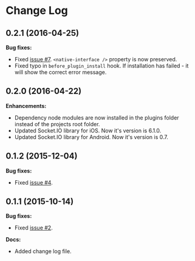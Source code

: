 # Change Log

## 0.2.1 (2016-04-25)

**Bug fixes:**

- Fixed [issue #7](https://github.com/nordnet/cordova-hot-code-push-local-dev-addon/issues/7). `<native-interface />` property is now preserved.
- Fixed typo in `before_plugin_install` hook. If installation has failed - it will show the correct error message.

## 0.2.0 (2016-04-22)

**Enhancements:**

- Dependency node modules are now installed in the plugins folder instead of the projects root folder.
- Updated Socket.IO library for iOS. Now it's version is 6.1.0.
- Updated Socket.IO library for Android. Now it's version is 0.7.

## 0.1.2 (2015-12-04)

**Bug fixes:**

- Fixed [issue #4](https://github.com/nordnet/cordova-hot-code-push-local-dev-addon/issues/4).

## 0.1.1 (2015-10-14)

**Bug fixes:**

- Fixed [issue #2](https://github.com/nordnet/cordova-hot-code-push-local-dev-addon/issues/2).

**Docs:**

- Added change log file.
